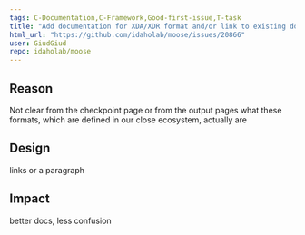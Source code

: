 ```yaml
---
tags: C-Documentation,C-Framework,Good-first-issue,T-task
title: "Add documentation for XDA/XDR format and/or link to existing documentation"
html_url: "https://github.com/idaholab/moose/issues/20866"
user: GiudGiud
repo: idaholab/moose
---
```


## Reason
Not clear from the checkpoint page or from the output pages what these formats, which are defined in our close ecosystem, actually are

## Design
links or a paragraph

## Impact
better docs, less confusion